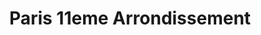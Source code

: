 ---
title: Paris 11eme Arrondissement
url: /paris-11eme-arrondissement/
latitude: 48.869
longitude: 2.374
---